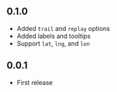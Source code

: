 ## 0.1.0

- Added `trail` and `replay` options
- Added labels and tooltips
- Support `lat`, `lng`, and `lon`

## 0.0.1

- First release
